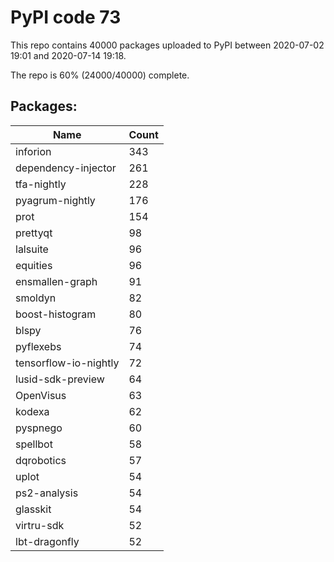 # PyPI code 73

This repo contains 40000 packages uploaded to PyPI between 
2020-07-02 19:01 and 2020-07-14 19:18.

The repo is 60% (24000/40000) complete.

## Packages:

| Name  | Count |
| ----- | ----- |
| inforion | 343 |
| dependency-injector | 261 |
| tfa-nightly | 228 |
| pyagrum-nightly | 176 |
| prot | 154 |
| prettyqt | 98 |
| lalsuite | 96 |
| equities | 96 |
| ensmallen-graph | 91 |
| smoldyn | 82 |
| boost-histogram | 80 |
| blspy | 76 |
| pyflexebs | 74 |
| tensorflow-io-nightly | 72 |
| lusid-sdk-preview | 64 |
| OpenVisus | 63 |
| kodexa | 62 |
| pyspnego | 60 |
| spellbot | 58 |
| dqrobotics | 57 |
| uplot | 54 |
| ps2-analysis | 54 |
| glasskit | 54 |
| virtru-sdk | 52 |
| lbt-dragonfly | 52 |


